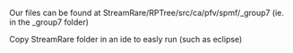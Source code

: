 Our files can be found at StreamRare/RPTree/src/ca/pfv/spmf/_group7
(ie. in the _group7 folder)

Copy StreamRare folder in an ide to easly run (such as eclipse)
